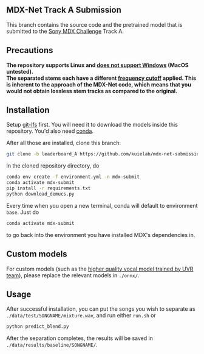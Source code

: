 ## MDX-Net Track A Submission

This branch contains the source code and the pretrained model that is submitted to the [Sony MDX Challenge](https://www.aicrowd.com/challenges/music-demixing-challenge-ismir-2021) Track A.

## Precautions

<div style="size: 2em; font-weight: bold;">
The repository supports Linux and <a href="https://github.com/kuielab/mdx-net-submission/issues/1">does not support Windows</a> (MacOS untested). <br />
The separated stems each have a different <a href="https://ws-choi.github.io/personal/presentations/slide/2021-08-21-aicrowd#/2/1">frequency cutoff</a> applied. This is inherent to the approach of the MDX-Net code, which means that you would not obtain lossless stem tracks as compared to the original.
</div>

## Installation

Setup [git-lfs](https://git-lfs.github.com/) first. You will need it to download the models inside this repository.
You'd also need [conda](https://docs.conda.io/en/latest/miniconda.html).

After all those are installed, clone this branch:

```bash
git clone -b leaderboard_A https://github.com/kuielab/mdx-net-submission.git
```

In the cloned repository directory, do

```bash
conda env create -f environment.yml -n mdx-submit
conda activate mdx-submit
pip install -r requirements.txt
python download_demucs.py
```

Every time when you open a new terminal, conda will default to environment `base`.
Just do 

```bash
conda activate mdx-submit
```

to go back into the environment you have installed MDX's dependencies in.

## Custom models

For custom models (such as the [higher quality vocal model trained by UVR team](https://github.com/Anjok07/ultimatevocalremovergui/releases/tag/MDX-Net-B)), please replace the relevant models in `./onnx/`.

## Usage

After successful installation, you can put the songs you wish to separate as `./data/test/SONGNAME/mixture.wav`, and run either `run.sh` or

```bash
python predict_blend.py
```

After the separation completes, the results will be saved in `./data/results/baseline/SONGNAME/`.

